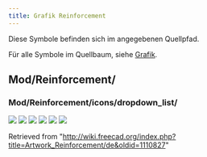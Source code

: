 ```yaml
---
title: Grafik Reinforcement
---
```

Diese Symbole befinden sich im angegebenen Quellpfad.

Für alle Symbole im Quellbaum, siehe [Grafik](/Artwork/de "Artwork/de").

## Mod/Reinforcement/

### Mod/Reinforcement/icons/dropdown\_list/

![](/images/Arch_Rebar_Straight.svg)
![](/images/Arch_Rebar_UShape.svg)
![](/images/Arch_Rebar_LShape.svg)
![](/images/Arch_Rebar_BentShape.svg)
![](/images/Arch_Rebar_Stirrup.svg)
![](/images/Arch_Rebar_Helical.svg)

Retrieved from "<http://wiki.freecad.org/index.php?title=Artwork_Reinforcement/de&oldid=1110827>"